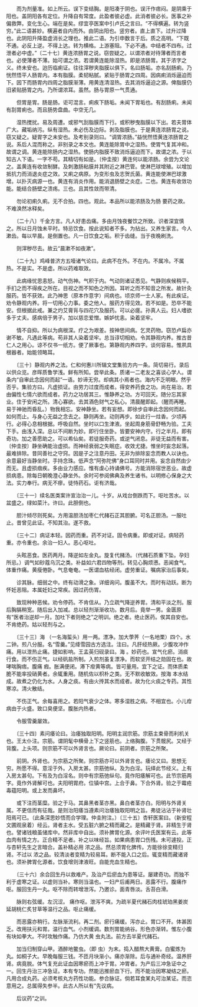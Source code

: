 <!-- { "loadSidebar": true } -->
　　而为剂量准。如上所云。误下变结胸。是阳凑于阴也。误汗作痞闷。是阴乘于阳也。盖阴阳各有定位。升降自有常度。此盈者彼必虚。此消者彼必长。医事之补偏救弊。变化生心。端在是矣。缪宜亭医案中引卢氏之言曰。“不得横遍。转为竖穷。”此二语甚妙。横遍者自内而外。由阴出阳也。竖穷者。直上直下。过升过降也。此阴阳升降盈虚消长之理也。推此二语。为引申数言于后。质之高明。“下既不通。必反上逆。不得上达。转为横格。上游塞阻。下必不通。中结者不四布。过泄者必中虚。”〔二十七〕黄连浓肠胃之说。窃尝疑之。以谓浓者对待薄者而言者也。必使薄者不薄。始可谓之浓。若谓黄连能除湿热。即是浓肠胃。其于浓字之义。终未安也。迨历临痢证。往往滓秽夹脂膜以俱下。名曰肠垢。亦名刮肠痢。乃恍然悟平人肠胃内。本有脂膜。柔韧粘腻。紧贴于肠胃之四周。因病痢消烁逼迫而下。因下而肠胃内四周之脂膜渐薄。用黄连清湿热。去其消烁逼迫之源。俾脂膜仍旧紧贴肠胃之内。乃所谓浓耳。虽然。肠与胃原一气贯通。

　　但胃是胃。肠是肠。讵可混言。痢疾下肠垢。未闻下胃垢也。有刮肠痢。未闻有刮胃痢也。而且肠势盘曲。中空无几。

　　湿热搅扰。易及周遭。或邪气刮脂膜而下行。或积秽曳脂膜以下出。若夫胃体广大。藏垢纳污。纵有湿热。未必伤及边际。剥及脂膜也。于是黄连浓肠胃之说。窃又疑之。疑胃字之未安也。及考别录则曰。“调胃浓肠。”益恍然悟黄连浓肠胃之说。系后人混而称之。非别录之本文也。黄连能除胃中之湿热。使胃气复其冲和。故谓之调。黄连能除肠内之湿热。使肠内脂膜不致消烁逼迫而下。故谓之浓。于以知古人下语。一字不苟。其精切有如是。〔仲圭按〕黄连何以能浓肠。余尝为文论之。盖黄连有收敛制酵。及刺激肠粘膜并其附近之淋巴管。使淋巴球增殖。以增加抵抗力而消退炎症之效。又痢之病原。为变形虫及志贺氏菌。黄连能使淋巴球激增。以扑灭病源一也。黄连有消炎作用。能消退肠壁之炎症。二也。黄连有收敛功能。能结合肠壁之溃疡。三也。且其性敛而带清。

　　勿论初痢久痢。无不合拍。四也。观此。本品所以能浓肠及为肠 要药之故。不难涣然冰释矣。

　　〔二十八〕千金方言。凡人好患齿痛。多由月蚀夜餐饮之所致。识者深宜慎之。所以日月蚀未平时。特忌饮食。按此说知者不多。为拈出。又养生家言。今人漱齿。每以早晨。是倒置也。凡一日饮食之垢。积于齿缝。当于夜晚刷洗。

　　则滓秽尽去。故云“晨漱不如夜漱”。

　　〔二十九〕鸡峰普济方五噎诸气论曰。此病不在外。不在内。不属冷。不属热。不是实。不是虚。所以药难取效。

　　此病缘忧思恚怒。动气伤神。气积于内。气动则诸证悉见。气静则疾候稍平。手扪之而不得疾之所在。目视之而不知色之所因。耳听之而不知音之所发。故针灸服药。皆不获效。此乃神思（原本作意字）间病也。顷京师一士人家。有此疾证。劝令静观内养。将一切用心力事。委之他人。服药方得见效。若不如是。恐卒不能安。但根据此戒。兼之灼艾膏肓与四花穴及服药。可以必瘥。孙真人云。妇人嗜欲多于丈夫。感病倍于男子。加以慈恋爱憎。嫉妒忧恚。染着坚牢。

　　情不自抑。所以为病根深。疗之为艰差。按神思间病。乞灵药物。窃恐卢扁亦谢不敏。凡遇此等病。苟非其人染着坚牢。总当谆切相劝。令其静观内养。推古昔仁人之用心。谅不仅书一纸方。便了厥事也。第静观内养四字。谈何容易。惟夙具根器者。始能领略耳。

　　〔三十〕静观内养之法。仁和何惠川所辑文堂集验方内一条。简切易行。录后以供众览。彦晖质鲁学浅。鲜有所知。尝举此条。质诸一二老友之喜谈心学人。谓条内“自审此念因何而起”一语。妙谛无穷。却病其小焉者也。海内不乏明眼。然乎否乎。集验方曰。凡虚损证。由劳力过度而成者。得安养药食之功。尚在易治。若由偏性七情六欲而成者。药力之功居其三。惟静养之功。方可回天。随分忘其家业。住于安闲之所。清心寡欲。去其酒色财气之私心。清晨醒即起。（醒而再睡。易于神驰而昏乱。）物我相忘。安神静坐。若有妄想。即徐步自审此念因何而起。如何而止。与身心无益之念去之。静则再坐。动则再步。如此行一炷香。少顷再行。必得心息相根据。呼吸自然。坐时以口生津液。坐起周身筋骨舒畅为验。工夫下手。由浅入深。总以不间断为妙。即行住坐卧。皆要安神内守。行之半月。即有奇功。加之善愿助之。可以希仙矣。若徒服奇药。或逆气闭息。非徒无益而有害。〔仲圭按〕静坐确能治虚损。而神经衰弱之失眠症。收效尤捷。惟坐时妄念起落。最难排除。昔同善社之守窍。因是子之注意丹田。无非为排除妄念而教人以诀也。余意最好当静坐时。手持念珠。低声念“阿弥陀佛”身口耳同时并用。妄念自然由少而无。且虚损痼疾。多由业力感应。惟有虔心持诵佛号。方能消除宿世恶业。故虚损病患。除每日朝晚澄心静坐外。余时可参阅佛典及养生诸书。以明修心保身之大法。实力奉行。病无不瘳。徒恃药石。讵有济哉。

　　〔三十一〕续名医类案许宣治治一儿。十岁。从戏台倒跌而下。呕吐苦水。以盆盛之。绿如菜汁。许曰。此胆倒也。

　　胆汁倾尽则死矣。方用温胆汤加枣仁代赭石正其胆腑。可名正胆汤。一服吐止。昔曾见此证。不知其治。遂不救。

　　〔三十二〕病证本轻。因药而重。药不对证。固令病重。即或对证。病轻药重。亦令重也。余治一妇人。恶心呕吐。

　　头眩恶食。医药两月。降逆如左金丸。旋复代赭汤。（代赭石质重下坠。孕妇所忌。）调气如砂蔻乌沉之类。补益如六君四物等剂。转见心胸烦懑。恶闻食气。体重作痛。黄瘦倦卧。气息奄奄。一医谓血枯经闭。虚劳重证。嘱病家治后事矣。

　　诊其脉。细弱之中。终有动滑之象。详细询问。腹虽不大。而时有动跃。断为怀妊恶阻。本属妊妇之常疾。因过药伤胃。

　　致现种种恶候。劝令停药。不肯信从。乃立疏气降逆养胃。清和平淡之剂。服后胸膈稍宽。随后出入加减。总以轻剂渐渐收功。数月后。竟举一男。金匮原有“医者治逆却一月。加吐下者则绝之”之明训。绝之者。绝止医药。俟其自安也。不肯绝药。姑以轻剂与之。

　　〔三十三〕海 （一名海蜇头）用一两。漂净。加大荸荠（一名地栗）四个。水二钟。煎八分服。名“雪羹。”见绛雪园古方选注。注曰。凡肝经热厥。少腹攻冲作痛。用以泄热止痛。捷如影响。王孟英归砚录曰。海 。妙药也。宣气化瘀。消痰行食。而不伤正气。以经矾盐所制。入煎剂虽复漂净。而软坚开结之勋固在也。故哮喘胸痞。腹痛 瘕。胀满便闭。滞下疳黄等病。皆可量用。宜下之证。而体质柔脆不能率投硝黄者。余辄重用。随机佐以枳朴之类。无不默收敏效。按海 本水结成。故煮之仍化为水。人身之痰。有由火抟其水而成者。故为化火痰之专药。其性寒凉。清火散结。

　　不伤正气。余每喜用之。若阳气衰少之体。寒多湿胜之病。不相宜也。小儿疳病由于火盛。致口臭便坚。腹胀内热者。

　　令服雪羹屡效。

　　〔三十四〕素问痿论曰。治痿独取阳明。阳明主润宗筋。宗筋主束骨而利机关也。王太仆注。宗筋。谓阴髦中横骨上下之竖筋也。上络胸腹。下贯髋尻。又经于背腹。上头项。则宗筋不可以外肾言也。厥论曰。前阴者。宗筋之所聚。

　　前阴。外肾也。为宗筋之所聚。则宗筋亦可以外肾言也。痿论又曰。思想无穷。所愿不得。意淫于外。入房太甚。宗筋弛纵。及为白淫。玩绎此节经义。上有入房太甚句。下有及为白淫名。则中有宗筋弛纵句。竟作阳痿解可也。此节宗筋两字。竟作外肾解可也。夫阳明胃府。位镇中宫。上合于鼻。下合外肾。验之于霉疮毒蕴阳明。或上发而鼻坏。

　　或下注而茎糜。验之于马。其鼻黑者茎亦黑。鼻白者茎亦白。阳明与外肾关属。不更信而有征哉。是则治阳痿当遵素问治痿独取阳明之旨。弗徒沾沾于补肾壮阳焉可已。（此条深思妙悟而合学理。仲圭附注。）〔三十五〕杏轩医案曰。（新安程文圃观泉着）经云。肾者主水。受五脏六腑之精而藏之。是精藏于肾。非精生于肾也。譬诸钱粮虽储库中。然非库中自出。须补脾胃化源。余评叶氏医案有云。此等血肉有情之方。正合精不足者。补之以味经旨。如果病患胃口伤残。未可遽投。正与杏轩先生之言暗合。盖补精必用 浓之品。然总须胃化脾传。方能徐徐变精归肾。不过以 浓之品。较清淡者变精为较易耳。断不能入口之后。辄变精而藏诸肾也。须补脾胃化源者。饮食增则津液旺。自能充血生精也。

　　〔三十六〕余合回生丹以救难产。及治产后瘀血为患等证。屡建奇功。而独不利于虚寒之证。以虚则当补。寒则当温也。一妇产后甫两日。恶露不行。腹痛作呕。服回生丹一丸。呕不除而转增泄泻。乃邀诊。面青唇淡。舌苔白滑。

　　脉则右弦缓。左沉涩。 痛作呕。泄泻不爽。为疏半夏代赭石肉桂琥珀黑姜炭延胡桃仁炙甘草等温行之品。呕止痛缓。

　　而恶露亦稍行。左脉渐流利。再二剂。瘀行痛缓。泻亦止。胃口不开。体甚困乏。改用扶元和胃。温行血气。小剂缓调。数剂胃能纳谷。形色亦渐转。惟左小腹有块如拳大。不时攻触作痛。乃仿大黄 虫丸法。前方去半夏代赭石。

　　加当归制穿山甲。酒醉地鳖虫。（即 虫）为末。捣入醋熬大黄膏。白蜜炼为丸。如桐子大。早晚每服三钱。不匝月块渐小。痛亦渐除。后与通补奇经。温养肝肾。病竟脱。体气复充此证血因寒瘀而上冲于胃。冲胃者。为产后三冲急证中之一。回生丹治三冲急证。本有专功。然能迅推瘀血下行。而不能治因寒凝结之瘀。凡用合成丸药。必须考核丸方药性功能。参合脉证。倘若耳食某丸可治某证。而恣意用之。总属得失参半。此古人所以有“先议病。

　　后议药”之训。

